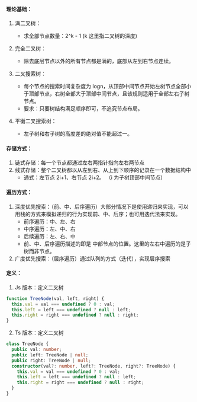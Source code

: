 #### 理论基础：

1. 满二叉树：

   - 求全部节点数量：2^k - 1 (k 这里指二叉树的深度)

2. 完全二叉树：

   - 除去底层节点以外的所有节点都是满的，底部从左到右节点连续。

3. 二叉搜索树：

   - 每个节点的搜索时间复杂度为 logn，从顶部中间节点开始左树节点全部小于顶部节点，右树全部大于顶部中间节点，且该规则适用于全部左右子树节点。
   - 要求：只要树结构满足顺序即可，不追究节点布局。

4. 平衡二叉搜索树：
   - 左子树和右子树的高度差的绝对值不能超过一。

#### 存储方式：

1. 链式存储：每一个节点都通过左右两指针指向左右两节点
2. 线式存储：整个二叉树都以从左到右、从上到下顺序的记录在一个数据结构中
   - 通式：左节点 2i+1、右节点 2i+2。 （i 为子树顶部中间节点）

#### 遍历方式：

1. 深度优先搜索：（前、中、后序遍历）大部分情况下是使用递归来实现，可以用栈的方式来模拟递归的行为实现前、中、后序；也可用迭代法来实现。
   - 前序遍历：中、左、右
   - 中序遍历：左、中、右
   - 后续遍历：左、右、中
   - 前、中、后序遍历描述的即是 中部节点的位置。这里的左右中遍历的是子树而非节点。
2. 广度优先搜索：（层序遍历）通过队列的方式（迭代），实现层序搜索

#### 定义：

1. Js 版本：定义二叉树

```js
function TreeNode(val, left, right) {
  this.val = val === undefined ? 0 : val;
  this.left = left === undefined ? null : left;
  this.right = right === undefined ? null : right;
}
```

2. Ts 版本：定义二叉树

```ts
class TreeNode {
  public val: number;
  public left: TreeNode | null;
  public right: TreeNode | null;
  constructor(val?: number, left?: TreeNode, right?: TreeNode) {
    this.val = val === undefined ? 0 : val;
    this.left = left === undefined ? null : left;
    this.right = right === undefined ? null : right;
  }
}
```
